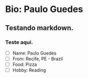 # Bio: Paulo Guedes
## Testando markdown.
### Teste aqui.

- [ ] Name: Paulo Guedes
- [ ] From: Recife, PE - Brazil
- [ ] Food: Pizza
- [ ] Hobby: Reading
